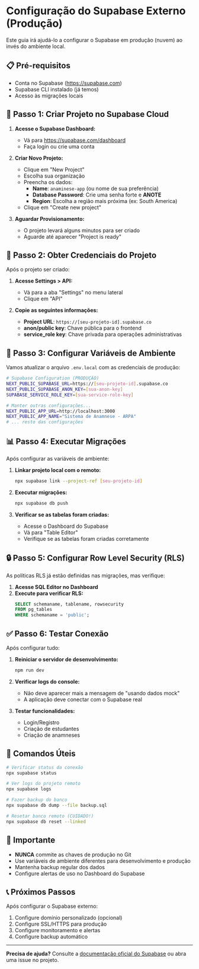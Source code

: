 # Configuração do Supabase Externo (Produção)

Este guia irá ajudá-lo a configurar o Supabase em produção (nuvem) ao invés do ambiente local.

## 📋 Pré-requisitos

- Conta no Supabase (https://supabase.com)
- Supabase CLI instalado (já temos)
- Acesso às migrações locais

## 🚀 Passo 1: Criar Projeto no Supabase Cloud

1. **Acesse o Supabase Dashboard:**
   - Vá para https://supabase.com/dashboard
   - Faça login ou crie uma conta

2. **Criar Novo Projeto:**
   - Clique em "New Project"
   - Escolha sua organização
   - Preencha os dados:
     - **Name**: `anaminese-app` (ou nome de sua preferência)
     - **Database Password**: Crie uma senha forte e **ANOTE**
     - **Region**: Escolha a região mais próxima (ex: South America)
   - Clique em "Create new project"

3. **Aguardar Provisionamento:**
   - O projeto levará alguns minutos para ser criado
   - Aguarde até aparecer "Project is ready"

## 🔑 Passo 2: Obter Credenciais do Projeto

Após o projeto ser criado:

1. **Acesse Settings > API:**
   - Vá para a aba "Settings" no menu lateral
   - Clique em "API"

2. **Copie as seguintes informações:**
   - **Project URL**: `https://[seu-projeto-id].supabase.co`
   - **anon/public key**: Chave pública para o frontend
   - **service_role key**: Chave privada para operações administrativas

## 🔧 Passo 3: Configurar Variáveis de Ambiente

Vamos atualizar o arquivo `.env.local` com as credenciais de produção:

```bash
# Supabase Configuration (PRODUÇÃO)
NEXT_PUBLIC_SUPABASE_URL=https://[seu-projeto-id].supabase.co
NEXT_PUBLIC_SUPABASE_ANON_KEY=[sua-anon-key]
SUPABASE_SERVICE_ROLE_KEY=[sua-service-role-key]

# Manter outras configurações...
NEXT_PUBLIC_APP_URL=http://localhost:3000
NEXT_PUBLIC_APP_NAME="Sistema de Anamnese - ARPA"
# ... resto das configurações
```

## 📊 Passo 4: Executar Migrações

Após configurar as variáveis de ambiente:

1. **Linkar projeto local com o remoto:**
   ```bash
   npx supabase link --project-ref [seu-projeto-id]
   ```

2. **Executar migrações:**
   ```bash
   npx supabase db push
   ```

3. **Verificar se as tabelas foram criadas:**
   - Acesse o Dashboard do Supabase
   - Vá para "Table Editor"
   - Verifique se as tabelas foram criadas corretamente

## 🔒 Passo 5: Configurar Row Level Security (RLS)

As políticas RLS já estão definidas nas migrações, mas verifique:

1. **Acesse SQL Editor no Dashboard**
2. **Execute para verificar RLS:**
   ```sql
   SELECT schemaname, tablename, rowsecurity 
   FROM pg_tables 
   WHERE schemaname = 'public';
   ```

## ✅ Passo 6: Testar Conexão

Após configurar tudo:

1. **Reiniciar o servidor de desenvolvimento:**
   ```bash
   npm run dev
   ```

2. **Verificar logs do console:**
   - Não deve aparecer mais a mensagem de "usando dados mock"
   - A aplicação deve conectar com o Supabase real

3. **Testar funcionalidades:**
   - Login/Registro
   - Criação de estudantes
   - Criação de anamneses

## 🔧 Comandos Úteis

```bash
# Verificar status da conexão
npx supabase status

# Ver logs do projeto remoto
npx supabase logs

# Fazer backup do banco
npx supabase db dump --file backup.sql

# Resetar banco remoto (CUIDADO!)
npx supabase db reset --linked
```

## 🚨 Importante

- **NUNCA** commite as chaves de produção no Git
- Use variáveis de ambiente diferentes para desenvolvimento e produção
- Mantenha backup regular dos dados
- Configure alertas de uso no Dashboard do Supabase

## 📞 Próximos Passos

Após configurar o Supabase externo:
1. Configure domínio personalizado (opcional)
2. Configure SSL/HTTPS para produção
3. Configure monitoramento e alertas
4. Configure backup automático

---

**Precisa de ajuda?** Consulte a [documentação oficial do Supabase](https://supabase.com/docs) ou abra uma issue no projeto.